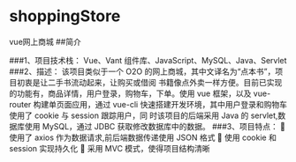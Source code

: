 # shoppingStore
vue网上商城
##简介

###1、项目技术栈：
Vue、Vant 组件库、JavaScript、MySQL、Java、Servlet 
###2、描述： 
该项目类似于一个 O2O 的网上商城，其中文译名为“点本书”，项目初衷是让二手书流动起来，让购买或借阅 书籍像点外卖一样方便。目前已实现的功能有，商品详情，用户登录，购物车，下单。使用 vue 框架，以及 vue-router 构建单页面应用，通过 vue-cli 快速搭建开发环境，其中用户登录和购物车使用了 cookie 与 session 跟踪用户，同 时该项目的后端采用 Java 的 servlet,数据库使用 MySQL，通过 JDBC 获取修改数据库中的数据。 
###3、项目特点： 
 使用了 axios 作为数据请求,前后端数据传递使用 JSON 格式  使用 cookie 和 session 实现持久化  采用 MVC 模式，使得项目结构清晰
